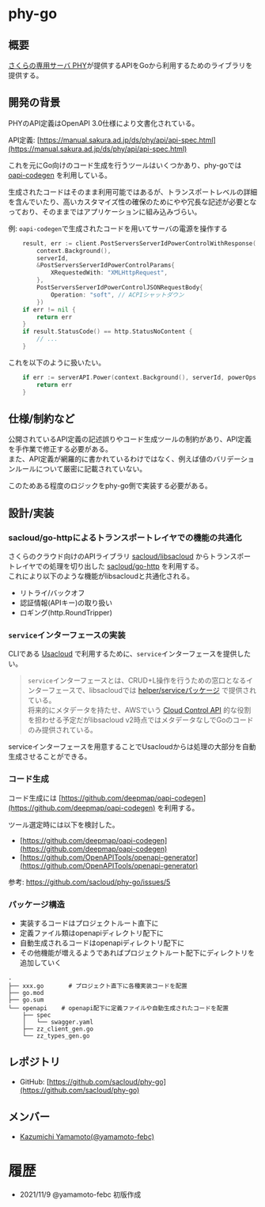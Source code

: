 # phy-go

## 概要

[さくらの専用サーバ PHY](https://server.sakura.ad.jp)が提供するAPIをGoから利用するためのライブラリを提供する。

## 開発の背景

PHYのAPI定義はOpenAPI 3.0仕様により文書化されている。

API定義: [https://manual.sakura.ad.jp/ds/phy/api/api-spec.html](https://manual.sakura.ad.jp/ds/phy/api/api-spec.html)

これを元にGo向けのコード生成を行うツールはいくつかあり、phy-goでは [oapi-codegen](https://github.com/deepmap/oapi-codegen) を利用している。

生成されたコードはそのまま利用可能ではあるが、トランスポートレベルの詳細を含んでいたり、高いカスタマイズ性の確保のためにやや冗長な記述が必要となっており、そのままではアプリケーションに組み込みづらい。

例: `oapi-codegen`で生成されたコードを用いてサーバの電源を操作する

```go
	result, err := client.PostServersServerIdPowerControlWithResponse(
		context.Background(),
		serverId,
		&PostServersServerIdPowerControlParams{
			XRequestedWith: "XMLHttpRequest",
		},
		PostServersServerIdPowerControlJSONRequestBody{
			Operation: "soft", // ACPIシャットダウン
		})
	if err != nil {
		return err
	}
	if result.StatusCode() == http.StatusNoContent {
		// ...
	}
```

これを以下のように扱いたい。

```go
	if err := serverAPI.Power(context.Background(), serverId, powerOps.Soft); err != nil {
		return err
	}
```

## 仕様/制約など

公開されているAPI定義の記述誤りやコード生成ツールの制約があり、API定義を手作業で修正する必要がある。  
また、API定義が網羅的に書かれているわけではなく、例えば値のバリデーションルールについて厳密に記載されていない。  

このためある程度のロジックをphy-go側で実装する必要がある。

## 設計/実装

### sacloud/go-httpによるトランスポートレイヤでの機能の共通化

さくらのクラウド向けのAPIライブラリ [sacloud/libsacloud](https://github.com/sacloud/libsacloud) からトランスポートレイヤでの処理を切り出した [sacloud/go-http](https://github.com/sacloud/go-http) を利用する。  
これにより以下のような機能がlibsacloudと共通化される。

- リトライ/バックオフ
- 認証情報(APIキー)の取り扱い
- ロギング(http.RoundTripper)

### `service`インターフェースの実装

CLIである [Usacloud](https://github.com/sacloud/usacloud) で利用するために、`service`インターフェースを提供したい。

> `service`インターフェースとは、CRUD+L操作を行うための窓口となるインターフェースで、libsacloudでは [helper/serviceパッケージ](https://pkg.go.dev/github.com/sacloud/libsacloud/v2@v2.27.1/helper/service) で提供されている。  
> 将来的にメタデータを持たせ、AWSでいう [Cloud Control API](https://aws.amazon.com/jp/cloudcontrolapi/) 的な役割を担わせる予定だがlibsacloud v2時点ではメタデータなしでGoのコードのみ提供されている。

serviceインターフェースを用意することでUsacloudからは処理の大部分を自動生成させることができる。

### コード生成

コード生成には [https://github.com/deepmap/oapi-codegen](https://github.com/deepmap/oapi-codegen) を利用する。  

ツール選定時には以下を検討した。

  - [https://github.com/deepmap/oapi-codegen](https://github.com/deepmap/oapi-codegen)
  - [https://github.com/OpenAPITools/openapi-generator](https://github.com/OpenAPITools/openapi-generator)

参考: https://github.com/sacloud/phy-go/issues/5

### パッケージ構造

- 実装するコードはプロジェクトルート直下に
- 定義ファイル類はopenapiディレクトリ配下に
- 自動生成されるコードはopenapiディレクトリ配下に
- その他機能が増えるようであればプロジェクトルート配下にディレクトリを追加していく

```
.
├── xxx.go       # プロジェクト直下に各種実装コードを配置
├── go.mod
├── go.sum
└── openapi    # openapi配下に定義ファイルや自動生成されたコードを配置
    ├── spec
    │   └── swagger.yaml
    ├── zz_client_gen.go
    └── zz_types_gen.go
```

## レポジトリ

 - GitHub: [https://github.com/sacloud/phy-go](https://github.com/sacloud/phy-go)

## メンバー

- [Kazumichi Yamamoto(@yamamoto-febc)](https://github.com/yamamoto-febc)

# 履歴

- 2021/11/9 @yamamoto-febc 初版作成